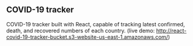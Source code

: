 ## COVID-19 tracker

COVID-19 tracker built with React, capable of tracking latest confirmed, death, and recovered numbers of each country. (live demo: http://react-covid-19-tracker-bucket.s3-website-us-east-1.amazonaws.com/)